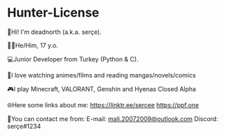 # Hunter-License
👋Hi! I'm deadnorth (a.k.a. serçe).

👨‍🎨He/Him, 17 y.o.

💻Junior Developer from Turkey (Python & C).

💫I love watching animes/films and reading mangas/novels/comics

🎮I play Minecraft, VALORANT, Genshin and Hyenas Closed Alpha


🌐Here some links about me: 
https://linktr.ee/sercee
https://ppf.one


📧You can contact me from:
E-mail: mali.20072009@outlook.com
Discord: serçe#1234
